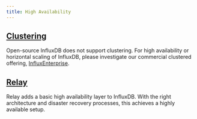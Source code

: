 ```yaml
---
title: High Availability
---
```


## [Clustering](/influxdb/v1.1/high_availability/relay/)
Open-source InfluxDB does not support clustering.
For high availability or horizontal scaling of InfluxDB, please investigate our
commercial clustered offering,
[InfluxEnterprise](https://portal.influxdata.com/).

## [Relay](/influxdb/v1.1/high_availability/relay/)
Relay adds a basic high availability layer to InfluxDB.
With the right architecture and disaster recovery processes, this achieves a
highly available setup.
